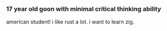 ### 17 year old goon with minimal critical thinking ability
american student!
i like rust a lot.
i want to learn zig.
